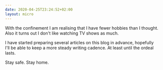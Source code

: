 ```yaml
---
date: 2020-04-25T23:24:52+02:00
layout: micro
---
```


With the confinement I am realising that I have fewer hobbies than I thought. Also it turns out I don't like watching TV shows as much.

I have started preparing several articles on this blog in advance, hopefully I'll be able to keep a more steady writing cadence. At least until the ordeal lasts.

Stay safe. Stay home.
